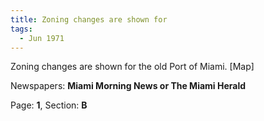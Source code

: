 ```yaml
---  
title: Zoning changes are shown for  
tags:  
  - Jun 1971  
---  
```

  
Zoning changes are shown for the old Port of Miami. [Map]  
  
Newspapers: **Miami Morning News or The Miami Herald**  
  
Page: **1**, Section: **B** 
